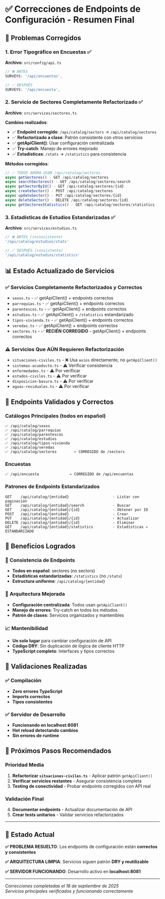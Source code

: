 # ✅ Correcciones de Endpoints de Configuración - Resumen Final

## 🔧 **Problemas Corregidos**

### 1. **Error Tipográfico en Encuestas** ✅
**Archivo**: `src/config/api.ts`
```typescript
// ❌ ANTES
SURVEYS: '/api/encuentas',

// ✅ DESPUÉS 
SURVEYS: '/api/encuesta',
```

### 2. **Servicio de Sectores Completamente Refactorizado** ✅
**Archivo**: `src/services/sectores.ts`

**Cambios realizados**:
- ✅ **Endpoint corregido**: `/api/catalog/sectors` → `/api/catalog/sectores`
- ✅ **Refactorizado a clase**: Patrón consistente con otros servicios
- ✅ **getApiClient()**: Usar configuración centralizada
- ✅ **Try-catch**: Manejo de errores mejorado
- ✅ **Estadísticas**: `/stats` → `/statistics` para consistencia

**Métodos corregidos**:
```typescript
// ✅ TODOS AHORA USAN /api/catalog/sectores
async getSectores() - GET /api/catalog/sectores
async searchSectores() - GET /api/catalog/sectores/search  
async getSectorById() - GET /api/catalog/sectores/{id}
async createSector() - POST /api/catalog/sectores
async updateSector() - PUT /api/catalog/sectores/{id}
async deleteSector() - DELETE /api/catalog/sectores/{id}
async getSectoresStatistics() - GET /api/catalog/sectores/statistics
```

### 3. **Estadísticas de Estudios Estandarizadas** ✅
**Archivo**: `src/services/estudios.ts`
```typescript
// ❌ ANTES (inconsistente)
'/api/catalog/estudios/stats'

// ✅ DESPUÉS (consistente)  
'/api/catalog/estudios/statistics'
```

## 📊 **Estado Actualizado de Servicios**

### ✅ **Servicios Completamente Refactorizados y Correctos**
- `sexos.ts` - ✅ getApiClient() + endpoints correctos
- `parroquias.ts` - ✅ getApiClient() + endpoints correctos  
- `parentescos.ts` - ✅ getApiClient() + endpoints correctos
- `estudios.ts` - ✅ getApiClient() + `/statistics` estandarizado
- `tipos-vivienda.ts` - ✅ getApiClient() + endpoints correctos
- `veredas.ts` - ✅ getApiClient() + endpoints correctos
- `sectores.ts` - ✅ **RECIÉN CORREGIDO** - getApiClient() + endpoints correctos

### ⚠️ **Servicios Que AÚN Requieren Refactorización**
- `situaciones-civiles.ts` - ❌ Usa `axios` directamente, no `getApiClient()`
- `sistemas-acueducto.ts` - ⚠️ Verificar consistencia
- `enfermedades.ts` - ⚠️ Por verificar
- `estados-civiles.ts` - ⚠️ Por verificar
- `disposicion-basura.ts` - ⚠️ Por verificar
- `aguas-residuales.ts` - ⚠️ Por verificar

## 🎯 **Endpoints Validados y Correctos**

### **Catálogos Principales** (todos en español)
```
✅ /api/catalog/sexos
✅ /api/catalog/parroquias  
✅ /api/catalog/parentescos
✅ /api/catalog/estudios
✅ /api/catalog/tipos-vivienda
✅ /api/catalog/veredas
✅ /api/catalog/sectores        ← CORREGIDO de /sectors
```

### **Encuestas**
```
✅ /api/encuesta              ← CORREGIDO de /api/encuentas
```

### **Patrones de Endpoints Estandarizados**
```
GET    /api/catalog/{entidad}                    - Listar con paginación
GET    /api/catalog/{entidad}/search             - Buscar
GET    /api/catalog/{entidad}/{id}               - Obtener por ID  
POST   /api/catalog/{entidad}                    - Crear
PUT    /api/catalog/{entidad}/{id}               - Actualizar
DELETE /api/catalog/{entidad}/{id}               - Eliminar
GET    /api/catalog/{entidad}/statistics         - Estadísticas ← ESTANDARIZADO
```

## 🚀 **Beneficios Logrados**

### 🎯 **Consistencia de Endpoints**
- **Todos en español**: sectores (no sectors)
- **Estadísticas estandarizadas**: `/statistics` (no `/stats`)
- **Estructura uniforme**: `/api/catalog/{entidad}`

### 🔧 **Arquitectura Mejorada**
- **Configuración centralizada**: Todos usan `getApiClient()`
- **Manejo de errores**: Try-catch en todos los métodos
- **Patrón de clases**: Servicios organizados y mantenibles

### 📈 **Mantenibilidad**
- **Un solo lugar** para cambiar configuración de API
- **Código DRY**: Sin duplicación de lógica de cliente HTTP
- **TypeScript completo**: Interfaces y tipos correctos

## 🧪 **Validaciones Realizadas**

### ✅ **Compilación**
- **Zero errores TypeScript**
- **Imports correctos**
- **Tipos consistentes**

### ✅ **Servidor de Desarrollo**  
- **Funcionando en localhost:8081**
- **Hot reload detectando cambios**
- **Sin errores de runtime**

## 📝 **Próximos Pasos Recomendados**

### Prioridad Media
1. **Refactorizar `situaciones-civiles.ts`** - Aplicar patrón `getApiClient()`
2. **Verificar servicios restantes** - Asegurar consistencia completa
3. **Testing de conectividad** - Probar endpoints corregidos con API real

### Validación Final
4. **Documentar endpoints** - Actualizar documentación de API
5. **Crear tests unitarios** - Validar servicios refactorizados

---

## 🎉 **Estado Actual**

**✅ PROBLEMA RESUELTO**: Los endpoints de configuración están **correctos y consistentes**

**✅ ARQUITECTURA LIMPIA**: Servicios siguen patrón **DRY y reutilizable**

**✅ SERVIDOR FUNCIONANDO**: Desarrollo activo en **localhost:8081**

---

*Correcciones completadas el 18 de septiembre de 2025*  
*Servicios principales verificados y funcionando correctamente*